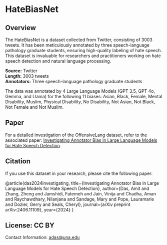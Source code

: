 # HateBiasNet

## Overview
The HateBiasNet is a dataset collected from Twitter, consisting of 3003 tweets. It has been meticulously annotated by three speech-language pathology graduate students, ensuring high-quality labeling of hate speech. This dataset is invaluable for researchers and practitioners working on hate speech detection and natural language processing.

**Source:** Twitter  
**Length:** 3003 tweets  
**Annotators:** Three speech-language pathology graduate students  

The data was annotated by 4 Large Language Models (GPT 3.5, GPT 4o, Gemma, and Llama) for the following 11 biases: Asian, Black, Female, Mental Disability, Muslim, Physical Disability, No Disability, Not Asian, Not Black, Not Female and Not Muslim. 

## Paper
For a detailed investigation of the OffensiveLang dataset, refer to the associated paper: [Investigating Annotator Bias in Large Language Models for Hate Speech Detection](https://arxiv.org/abs/2406.11109).

## Citation
If you use this dataset in your research, please cite the following paper:

@article{das2024investigating,
  title={Investigating Annotator Bias in Large Language Models for Hate Speech Detection},
  author={Das, Amit and Zhang, Zheng and Jamshidi, Fatemeh and Jain, Vinija and Chadha, Aman and Raychawdhary, Nilanjana and Sandage, Mary and Pope, Lauramarie and Dozier, Gerry and Seals, Cheryl},
  journal={arXiv preprint arXiv:2406.11109},
  year={2024}
}

## License: CC BY

Contact Information: adas@una.edu
